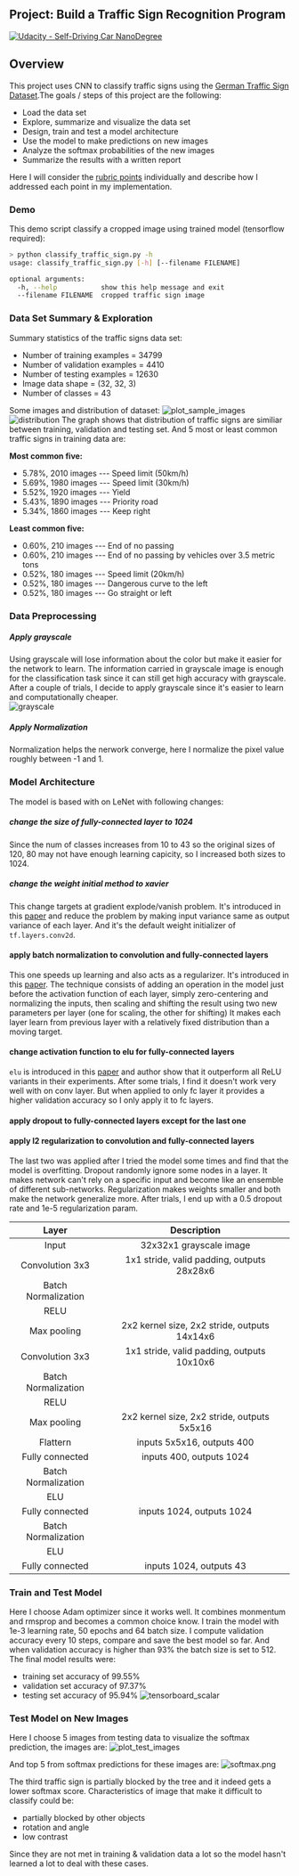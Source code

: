 ## Project: Build a Traffic Sign Recognition Program
[![Udacity - Self-Driving Car NanoDegree](https://s3.amazonaws.com/udacity-sdc/github/shield-carnd.svg)](http://www.udacity.com/drive)

Overview
---
This project uses CNN to classify traffic signs using the [German Traffic Sign Dataset](http://benchmark.ini.rub.de/?section=gtsrb&subsection=dataset).The goals / steps of this project are the following:
* Load the data set
* Explore, summarize and visualize the data set
* Design, train and test a model architecture
* Use the model to make predictions on new images
* Analyze the softmax probabilities of the new images
* Summarize the results with a written report  

Here I will consider the [rubric points](https://review.udacity.com/#!/rubrics/481/view) individually and describe how I addressed each point in my implementation.  

### Demo
This demo script classify a cropped image using trained model (tensorflow required):
```bash
> python classify_traffic_sign.py -h
usage: classify_traffic_sign.py [-h] [--filename FILENAME]

optional arguments:
  -h, --help           show this help message and exit
  --filename FILENAME  cropped traffic sign image
```

### Data Set Summary & Exploration
Summary statistics of the traffic signs data set:
* Number of training examples = 34799
* Number of validation examples = 4410
* Number of testing examples = 12630
* Image data shape = (32, 32, 3)
* Number of classes = 43  
  
Some images and distribution of dataset:
![plot_sample_images](/examples/plot_sample_images.png)
![distribution](/examples/distribution.png)
The graph shows that distribution of traffic signs are similiar between training, validation and testing set.
And 5 most or least common traffic signs in training data are:   

**Most common five:**
 - 5.78%, 2010 images --- Speed limit (50km/h)
 - 5.69%, 1980 images --- Speed limit (30km/h)
 - 5.52%, 1920 images --- Yield
 - 5.43%, 1890 images --- Priority road
 - 5.34%, 1860 images --- Keep right

**Least common five:**
* 0.60%, 210 images --- End of no passing
* 0.60%, 210 images --- End of no passing by vehicles over 3.5 metric tons
* 0.52%, 180 images --- Speed limit (20km/h)
* 0.52%, 180 images --- Dangerous curve to the left
* 0.52%, 180 images --- Go straight or left

### Data Preprocessing
#####  Apply grayscale   
Using grayscale will lose information about the color but make it easier for the network to learn. 
The information carried in grayscale image is enough for the classification task since 
it can still get high accuracy with grayscale. After a couple of trials, 
I decide to apply grayscale since it's easier to learn and computationally cheaper.  
![grayscale](/examples/grayscale.jpg)
  
##### Apply Normalization  
Normalization helps the nerwork converge, here I normalize the pixel value roughly between -1 and 1.

### Model Architecture
The model is based with on LeNet with following changes:  

##### change the size of fully-connected layer to 1024
Since the num of classes increases from 10 to 43 so the original sizes of 120, 80 may not have enough 
learning capicity, so I increased both sizes to 1024.  

##### change the weight initial method to xavier
This change targets at gradient explode/vanish problem. It's introduced in this [paper](http://proceedings.mlr.press/v9/glorot10a/glorot10a.pdf) 
and reduce the problem by making input variance same as output variance of each layer. And it's
the default weight initializer of `tf.layers.conv2d`.

#### apply batch normalization to convolution and fully-connected layers
This one speeds up learning and also acts as a regularizer. It's introduced in this [paper](https://arxiv.org/pdf/1502.03167v3.pdf).
The technique consists of adding an operation in the model 
just before the activation function of each layer, simply zero-centering and normalizing the inputs, 
then scaling and shifting the result using two new parameters per layer (one for scaling, the other for shifting)
It makes each layer learn from previous layer 
with a relatively fixed distribution than a moving target. 

#### change activation function to elu for fully-connected layers
`elu` is introduced in this [paper](https://arxiv.org/pdf/1511.07289v5.pdf) and author show that 
it outperform all ReLU variants in their experiments. After some trials, I find it doesn't work very well
with on conv layer. But when applied to only fc layer it provides a higher validation accuracy so I
only apply it to fc layers.

#### apply dropout to fully-connected layers except for the last one
#### apply l2 regularization to convolution and fully-connected layers
The last two was applied after I tried the model some times and find that the model is overfitting.
Dropout randomly ignore some nodes in a layer. It makes network can't rely on a specific input and become like
an ensemble of different sub-networks. Regularization makes weights smaller and both make the network 
generalize more. After trials, I end up with a 0.5 dropout rate and 1e-5 regularization param.  

| Layer         		    |     Description	        					| 
|:---------------------:|:--------------------------------------------:| 
| Input         		    | 32x32x1 grayscale image   							     | 
| Convolution 3x3     	| 1x1 stride, valid padding, outputs 28x28x6 	 |
| Batch Normalization		|												|
| RELU		 	 		        |												|
| Max pooling	      	  | 2x2 kernel size, 2x2 stride, outputs 14x14x6 |
| Convolution 3x3	      | 1x1 stride, valid padding, outputs 10x10x6   |
| Batch Normalization		|												|
| RELU		 	 		        |												|
| Max pooling	      	  | 2x2 kernel size, 2x2 stride, outputs 5x5x16|
|	Flattern					    |	inputs 5x5x16, outputs 400								 |
| Fully connected		    | inputs 400, outputs 1024       						 |
| Batch Normalization		|												|
| ELU		 	 		          |												|
| Fully connected		    | inputs 1024, outputs 1024      						 |
| Batch Normalization		|												|
| ELU		 	 		          |												|
| Fully connected		    | inputs 1024, outputs 43      						   |

### Train and Test Model
Here I choose Adam optimizer since it works well. It combines monmentum and rmsprop and becomes a common
choice know. I train the model with 1e-3 learning rate, 50 epochs and 64 batch size. I compute validation 
accuracy every 10 steps, compare and save the best model so far. And when validation accuracy is higher
than 93% the batch size is set to 512. The final model results were:  
* training set accuracy of 99.55% 
* validation set accuracy of 97.37%
* testing set accuracy of 95.94%
![tensorboard_scalar](/examples/tensorboard_scalar.png)

### Test Model on New Images
Here I choose 5 images from testing data to visualize the softmax prediction, the images are:
![plot_test_images](/examples/plot_test_images.png)

And top 5 from softmax predictions for these images are:
![softmax.png](/examples/softmax.png)

The third traffic sign is partially blocked by the tree and it indeed gets a lower softmax
score. Characteristics of image that make it difficult to classify could be:
* partially blocked by other objects
* rotation and angle  
* low contrast

Since they are not met in training & validation data a lot so the model hasn't learned a lot
to deal with these cases.
